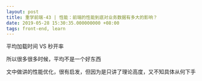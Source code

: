 ```yaml
---
layout: post
title: 重学前端-43 | 性能：前端的性能到底对业务数据有多大的影响？
date: 2019-05-28 15:30:35.000000000 +08:00
tags: front-end, learn
---
```


平均加载时间 VS 秒开率

所以很多很多时候，平均不是一个好东西

文中做讲的性能优化，很有启发，但因为是只讲了理论高度，又不知具体从何下手